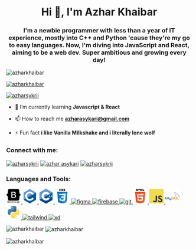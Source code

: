 <h1 align="center">Hi 👋, I'm Azhar Khaibar</h1>
<h3 align="center">I'm a newbie programmer with less than a year of IT experience, mostly into C++ and Python 'cause they're my go to easy languages. Now, I'm diving into JavaScript and React, aiming to be a web dev. Super ambitious and growing every day!</h3>

<p align="left"> <img src="https://komarev.com/ghpvc/?username=azharkhaibar&label=Profile%20views&color=0e75b6&style=flat" alt="azharkhaibar" /> </p>

<p align="left"> <a href="https://github.com/ryo-ma/github-profile-trophy"><img src="https://github-profile-trophy.vercel.app/?username=azharkhaibar" alt="azharkhaibar" /></a> </p>

<p align="left"> <a href="https://twitter.com/azharsykrii" target="blank"><img src="https://img.shields.io/twitter/follow/azharsykrii?logo=twitter&style=for-the-badge" alt="azharsykrii" /></a> </p>

- 🌱 I’m currently learning **Javascript & React**

- 📫 How to reach me **azharasykari@gmail.com**

- ⚡ Fun fact **i like Vanilla Milkshake and i literally lone wolf**

<h3 align="left">Connect with me:</h3>
<p align="left">
<a href="https://twitter.com/azharsykrii" target="blank"><img align="center" src="https://raw.githubusercontent.com/rahuldkjain/github-profile-readme-generator/master/src/images/icons/Social/twitter.svg" alt="azharsykrii" height="30" width="40" /></a>
<a href="https://linkedin.com/in/azhar asykari" target="blank"><img align="center" src="https://raw.githubusercontent.com/rahuldkjain/github-profile-readme-generator/master/src/images/icons/Social/linked-in-alt.svg" alt="azhar asykari" height="30" width="40" /></a>
<a href="https://instagram.com/azharsykrii" target="blank"><img align="center" src="https://raw.githubusercontent.com/rahuldkjain/github-profile-readme-generator/master/src/images/icons/Social/instagram.svg" alt="azharsykrii" height="30" width="40" /></a>
</p>

<h3 align="left">Languages and Tools:</h3>
<p align="left"> <a href="https://getbootstrap.com" target="_blank" rel="noreferrer"> <img src="https://raw.githubusercontent.com/devicons/devicon/master/icons/bootstrap/bootstrap-plain-wordmark.svg" alt="bootstrap" width="40" height="40"/> </a> <a href="https://www.cprogramming.com/" target="_blank" rel="noreferrer"> <img src="https://raw.githubusercontent.com/devicons/devicon/master/icons/c/c-original.svg" alt="c" width="40" height="40"/> </a> <a href="https://www.w3schools.com/cpp/" target="_blank" rel="noreferrer"> <img src="https://raw.githubusercontent.com/devicons/devicon/master/icons/cplusplus/cplusplus-original.svg" alt="cplusplus" width="40" height="40"/> </a> <a href="https://www.w3schools.com/css/" target="_blank" rel="noreferrer"> <img src="https://raw.githubusercontent.com/devicons/devicon/master/icons/css3/css3-original-wordmark.svg" alt="css3" width="40" height="40"/> </a> <a href="https://www.figma.com/" target="_blank" rel="noreferrer"> <img src="https://www.vectorlogo.zone/logos/figma/figma-icon.svg" alt="figma" width="40" height="40"/> </a> <a href="https://firebase.google.com/" target="_blank" rel="noreferrer"> <img src="https://www.vectorlogo.zone/logos/firebase/firebase-icon.svg" alt="firebase" width="40" height="40"/> </a> <a href="https://git-scm.com/" target="_blank" rel="noreferrer"> <img src="https://www.vectorlogo.zone/logos/git-scm/git-scm-icon.svg" alt="git" width="40" height="40"/> </a> <a href="https://www.w3.org/html/" target="_blank" rel="noreferrer"> <img src="https://raw.githubusercontent.com/devicons/devicon/master/icons/html5/html5-original-wordmark.svg" alt="html5" width="40" height="40"/> </a> <a href="https://developer.mozilla.org/en-US/docs/Web/JavaScript" target="_blank" rel="noreferrer"> <img src="https://raw.githubusercontent.com/devicons/devicon/master/icons/javascript/javascript-original.svg" alt="javascript" width="40" height="40"/> </a> <a href="https://www.mysql.com/" target="_blank" rel="noreferrer"> <img src="https://raw.githubusercontent.com/devicons/devicon/master/icons/mysql/mysql-original-wordmark.svg" alt="mysql" width="40" height="40"/> </a> <a href="https://www.python.org" target="_blank" rel="noreferrer"> <img src="https://raw.githubusercontent.com/devicons/devicon/master/icons/python/python-original.svg" alt="python" width="40" height="40"/> </a> <a href="https://tailwindcss.com/" target="_blank" rel="noreferrer"> <img src="https://www.vectorlogo.zone/logos/tailwindcss/tailwindcss-icon.svg" alt="tailwind" width="40" height="40"/> </a> <a href="https://www.adobe.com/products/xd.html" target="_blank" rel="noreferrer"> <img src="https://cdn.worldvectorlogo.com/logos/adobe-xd.svg" alt="xd" width="40" height="40"/> </a> </p>

<p><img align="left" src="https://github-readme-stats.vercel.app/api/top-langs?username=azharkhaibar&show_icons=true&locale=en&layout=compact" alt="azharkhaibar" /></p>

<p>&nbsp;<img align="center" src="https://github-readme-stats.vercel.app/api?username=azharkhaibar&show_icons=true&locale=en" alt="azharkhaibar" /></p>

<p><img align="center" src="https://github-readme-streak-stats.herokuapp.com/?user=azharkhaibar&" alt="azharkhaibar" /></p>
